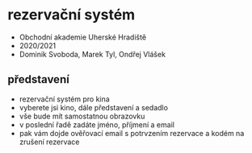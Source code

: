 # rezervační systém

- Obchodní akademie Uherské Hradiště
- 2020/2021
- Dominik Svoboda, Marek Tyl, Ondřej Vlášek

## představení
- rezervační systém pro kina 
- vyberete jsi kino, dále představení a sedadlo
- vše bude mít samostatnou obrazovku
- v poslední řadě zadáte jméno, příjmení a email
- pak vám dojde ověřovací email s potrvzením rezervace a kodém na zrušení rezervace
